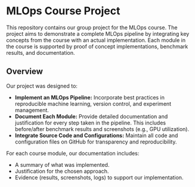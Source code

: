 # MLOps Course Project

This repository contains our group project for the MLOps course. The project aims to demonstrate a complete MLOps pipeline by integrating key concepts from the course with an actual implementation. Each module in the course is supported by proof of concept implementations, benchmark results, and documentation.

## Overview

Our project was designed to:
- **Implement an MLOps Pipeline:** Incorporate best practices in reproducible machine learning, version control, and experiment management.
- **Document Each Module:** Provide detailed documentation and justification for every step taken in the pipeline. This includes before/after benchmark results and screenshots (e.g., GPU utilization).
- **Integrate Source Code and Configurations:** Maintain all code and configuration files on GitHub for transparency and reproducibility.

For each course module, our documentation includes:
- A summary of what was implemented.
- Justification for the chosen approach.
- Evidence (results, screenshots, logs) to support our implementation.